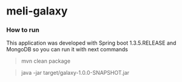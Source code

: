 # meli-galaxy

### How to run

This application was developed with Spring boot 1.3.5.RELEASE and MongoDB so you can run it with next commands

> mvn clean package

> java -jar target/galaxy-1.0.0-SNAPSHOT.jar